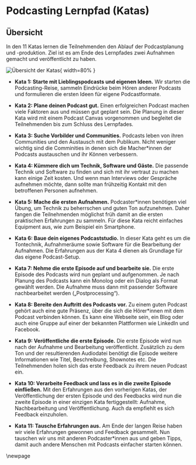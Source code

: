 # Podcasting Lernpfad (Katas)

## Übersicht

In den 11 Katas lernen die Teilnehmenden den Ablauf der Podcastplanung und -produktion. Ziel ist es am Ende des Lernpfades zwei Aufnahmen gemacht und veröffentlicht zu haben.

![Übersicht der Katas](images/Katas.svg){ width=80% }

* **Kata 1: Starte mit Lieblingspodcasts und eigenen Ideen.** Wir starten die Podcasting-Reise, sammeln Eindrücke beim Hören anderer Podcasts und formulieren die ersten Ideen für eigene Podcastformate.

* **Kata 2: Plane deinen Podcast gut.** Einen erfolgreichen Podcast machen viele Faktoren aus und müssen gut geplant sein. Die Planung in dieser Kata wird mit einem Podcast Canvas vorgenommen und begleitet die Teilnehmenden bis zum Schluss des Lernpfades.

* **Kata 3: Suche Vorbilder und Communities.** Podcasts leben von ihren Communities und den Austausch mit dem Publikum. Nicht weniger wichtig sind die Comminities in denen sich die Macher\*innen der Podcasts austauschen und ihr Können verbessern.

* **Kata 4: Kümmere dich um Technik, Software und Gäste.** Die passende Technik und Software zu finden und sich mit ihr vertraut zu machen kann einige Zeit kosten. Und wenn man Interviews oder Gespräche aufnehmen möchte, dann sollte man frühzeitig Kontakt mit den betroffenen Personen aufnehmen.

* **Kata 5: Mache die ersten Aufnahmen.** Podcaster\*innen benötigen viel Übung, um Technik zu beherrschen und guten Ton aufzunehmen. Daher fangen die Teilnehmenden möglichst früh damit an die ersten praktischen Erfahrungen zu sammeln. Für diese Kata reicht einfaches Equipment aus, wie zum Beispiel ein Smartphone.

* **Kata 6: Baue dein eigenes Podcaststudio.** In dieser Kata geht es um die Tontechnik, Aufnahmeräume sowie Software für die Bearbeitung der Aufnahmen. Die Erfahrungen aus der Kata 4 dienen als Grundlage für das eigene Podcast-Setup.

* **Kata 7: Nehme die erste Episode auf und bearbeite sie.** Die erste Episode des Podcasts wird nun geplant und aufgenommen. Je nach Planung des Podcasts kann ein Monolog oder ein Dialog als Format gewählt werden. Die Aufnahme muss dann mit passender Software nachbearbeitet werden („Postprocessing“).

* **Kata 8: Bereite den Auftritt des Podcasts vor.** Zu einem guten Podcast gehört auch eine gute Präsenz, über die sich die Hörer\*innen mit dem Podcast verbinden können. Es kann eine Webseite sein, ein Blog oder auch eine Gruppe auf einer der bekannten Plattformen wie LinkedIn und Facebook.

* **Kata 9: Veröffentliche die erste Episode.** Die erste Episode wird nun nach der Aufnahme und Bearbeitung veröffentlicht. Zusätzlich zu dem Ton und der resultierenden Audiodatei benötigt die Episode weitere Informationen wie Titel, Beschreibung, Shownotes etc. Die Teilnehmenden holen sich das erste Feedback zu ihrem neuen Podcast ein.

* **Kata 10: Verarbeite Feedback und lass es in die zweite Episode einfließen.** Mit den Erfahrungen aus den vorherigen Katas, der Veröffentlichung der ersten Episode und des Feedbacks wird nun die zweite Episode in einer einzigen Kata fertiggestellt: Aufnahme, Nachbearbeitung und Veröffentlichung. Auch da empfiehlt es sich Feedback einzuholen.

* **Kata 11: Tausche Erfahrungen aus.** Am Ende der langen Reise haben wir viele Erfahrungen gewonnen und Feedback gesammelt. Nun tauschen wir uns mit anderen Podcaster*innen aus und geben Tipps, damit auch andere Menschen mit Podcasts einfacher starten können.

\newpage